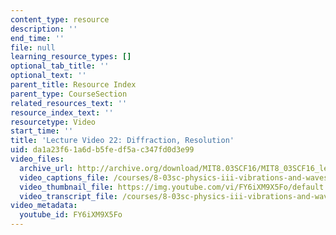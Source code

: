 ```yaml
---
content_type: resource
description: ''
end_time: ''
file: null
learning_resource_types: []
optional_tab_title: ''
optional_text: ''
parent_title: Resource Index
parent_type: CourseSection
related_resources_text: ''
resource_index_text: ''
resourcetype: Video
start_time: ''
title: 'Lecture Video 22: Diffraction, Resolution'
uid: da1a23f6-1a6d-b5fe-df5a-c347fd0d3e99
video_files:
  archive_url: http://archive.org/download/MIT8.03SCF16/MIT8_03SCF16_lec22_300k.mp4
  video_captions_file: /courses/8-03sc-physics-iii-vibrations-and-waves-fall-2016/5d2bd6439f315551ac1e184b3a666f0f_FY6iXM9X5Fo.vtt
  video_thumbnail_file: https://img.youtube.com/vi/FY6iXM9X5Fo/default.jpg
  video_transcript_file: /courses/8-03sc-physics-iii-vibrations-and-waves-fall-2016/c8d33069eab029b01ebf196bb4298644_FY6iXM9X5Fo.pdf
video_metadata:
  youtube_id: FY6iXM9X5Fo
---
```

